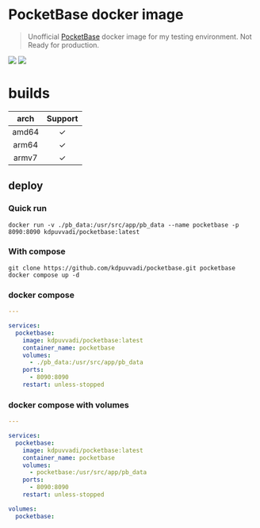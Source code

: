 # PocketBase docker image

> Unofficial [PocketBase](https://github.com/pocketbase/pocketbase) docker image for my testing environment. Not Ready for production.

![](https://img.shields.io/github/v/release/kdpuvvadi/pocketbase?color=success&display_name=tag&label=docker&logo=docker)
![](https://img.shields.io/github/v/release/pocketbase/pocketbase?color=success&display_name=tag&label=pocketbase&logo=pocketbase)

# builds

|  arch  |  Support  |
| :----: | :-------: |
| amd64  |   &check; |
| arm64  |   &check; |
| armv7  |   &check; |

## deploy

### Quick run

```shell
docker run -v ./pb_data:/usr/src/app/pb_data --name pocketbase -p 8090:8090 kdpuvvadi/pocketbase:latest 
```

### With compose

```shell
git clone https://github.com/kdpuvvadi/pocketbase.git pocketbase
docker compose up -d
```

### docker compose

```docker-compose.yaml
---

services:
  pocketbase:
    image: kdpuvvadi/pocketbase:latest
    container_name: pocketbase
    volumes:
      - ./pb_data:/usr/src/app/pb_data
    ports:
      - 8090:8090
    restart: unless-stopped

```

### docker compose with volumes

```docker-compose.yaml
---

services:
  pocketbase:
    image: kdpuvvadi/pocketbase:latest
    container_name: pocketbase
    volumes:
      - pocketbase:/usr/src/app/pb_data
    ports:
      - 8090:8090
    restart: unless-stopped

volumes:
  pocketbase:
```
